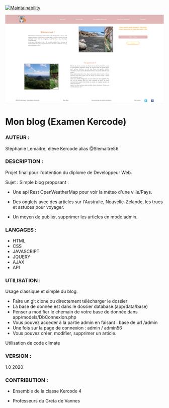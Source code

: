 
[![Maintainability](https://api.codeclimate.com/v1/badges/d4c152d0105862bb97b0/maintainability)](https://codeclimate.com/github/Slemaitre56/MonBlog/maintainability)

![Image description](./app/public/images/Capture.PNG)


# Mon blog (Examen Kercode)

### AUTEUR : 

Stéphanie Lemaitre, éléve Kercode alias @Slemaitre56


### DESCRIPTION : 

Projet final pour l'obtention du dîplome de Developpeur Web. 

Sujet : Simple blog proposant :

* Une api Rest OpenWeatherMap pour voir la méteo d'une ville/Pays.

* Des onglets avec des articles sur l'Australie, Nouvelle-Zelande, les trucs et astuces pour voyager.

* Un moyen de publier, supprimer les articles en mode admin.

              
              
### LANGAGES : 

* HTML 
* CSS 
* JAVASCRIPT 
* JQUERY
* AJAX
* API

### UTILISATION : 

Usage classique et simple du blog.
* Faire un git clone ou directement télècharger le dossier
* La base de donnée est dans le dossier database.(app/data/base)
* Penser a modifier le chemain de votre base de donnée dans app/models/DbConnexion.php
* Vous pouvez acceder à la partie admin en faisant : base de url /admin
* Une fois sur la page de connexion : admin / admin56
* Vous pouvez créer, modifier, supprimer un article.
              
Utilisation de code climate


### VERSION : 

1.0 2020


### CONTRIBUTION : 

* Ensemble de la classe Kercode 4

* Professeurs du Greta de Vannes







